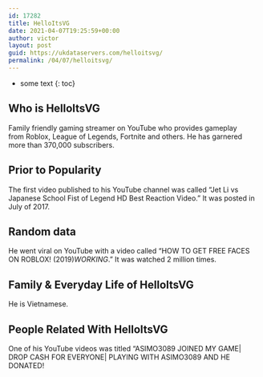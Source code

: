 ```yaml
---
id: 17282
title: HelloItsVG
date: 2021-04-07T19:25:59+00:00
author: victor
layout: post
guid: https://ukdataservers.com/helloitsvg/
permalink: /04/07/helloitsvg/
---
```


* some text
{: toc}


## Who is HelloItsVG



Family friendly gaming streamer on YouTube who provides gameplay from Roblox, League of Legends, Fortnite and others. He has garnered more than 370,000 subscribers. 

                
                
                
## Prior to Popularity



The first video published to his YouTube channel was called &#8220;Jet Li vs Japanese School Fist of Legend HD Best Reaction Video.&#8221; It was posted in July of 2017.

                
                
                
## Random data



He went viral on YouTube with a video called &#8220;HOW TO GET FREE FACES ON ROBLOX! (2019)*WORKING*.&#8221; It was watched 2 million times.

                
                
                
## Family & Everyday Life of HelloItsVG



He is Vietnamese. 

                
                
                
## People Related With HelloItsVG



One of his YouTube videos was titled &#8220;ASIMO3089 JOINED MY GAME| DROP CASH FOR EVERYONE| PLAYING WITH ASIMO3089 AND HE DONATED!

                
              
            
          
          
          